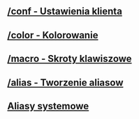 ## [/conf - Ustawienia klienta](conf.md)
## [/color - Kolorowanie](color.md)
## [/macro - Skroty klawiszowe](macro.md)
## [/alias - Tworzenie aliasow](alias.md)
## [Aliasy systemowe](system.md)
